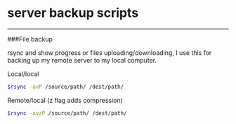 server backup scripts
=========

---
###File backup

rsync and show progress or files uploading/downloading,
I use this for backing up my remote server to my local computer.

Local/local
```sh
$rsync -avP /source/path/ /dest/path/

```
Remote/local (z flag adds compression)
```sh
$rsync -avzP /source/path/ /dest/path/

```
